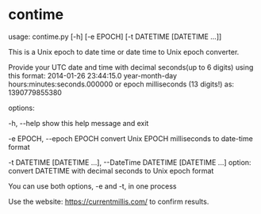 # contime

usage: contime.py [-h] [-e EPOCH] [-t DATETIME [DATETIME ...]]

This is a Unix epoch to date time or date time to Unix epoch converter.

Provide your UTC date and time with decimal seconds(up to 6 digits) using this format:
2014-01-26 23:44:15.0 year-month-day hours:minutes:seconds.000000
or epoch milliseconds (13 digits!) as: 1390779855380

options:

-h, --help show this help message and exit

-e EPOCH, --epoch EPOCH   convert Unix EPOCH milliseconds to date-time format

-t DATETIME [DATETIME ...], --DateTime DATETIME [DATETIME ...]    option: convert DATETIME with decimal seconds to Unix epoch format

You can use both options, -e and -t, in one process


Use the website:
https://currentmillis.com/
to confirm results.
